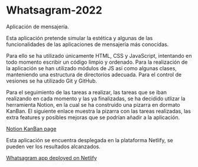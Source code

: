 # Whatsagram-2022

Aplicación de mensajería.

Esta aplicación pretende simular la estética y algunas de las funcionalidades de las aplicaciones de mensajería más conocidas.

Para ello se ha utilizado únicamente HTML, CSS y JavaScript, intentando en todo momento escribir un código limpio y ordenado. Para la realización de la aplicación se han utilizado módulos de JS así como algunas clases, manteniendo una estructura de directorios adecuada. Para el control de vesiones se ha utilizado Git y GitHub.

Para el seguimiento de las tareas a realizar, las tareas que se iban realizando en cada momento y las ya finalizadas, se ha decidido utlizar la herramienta Notion, en la cual se ha construido una pizarra en dormato KanBan. El siguiente enlace muestra la pizarra con las tareas realizadas, las extra features y posibles mejoras que se podrían añadir a la aplicación.

[Notion KanBan page](https://cat-maiasaura-4d1.notion.site/301951371c414328bd4d00826b94c081?v=f9d385ae40a24c8db9c397381c7e4582)

Esta aplicación se encuentra desplegada en la plataforma Netlify, se pueden ver los resultados alcanzados.

[Whatsagram app deployed on Netlify](https://flamboyant-stonebraker-a2f3a7.netlify.app/)
